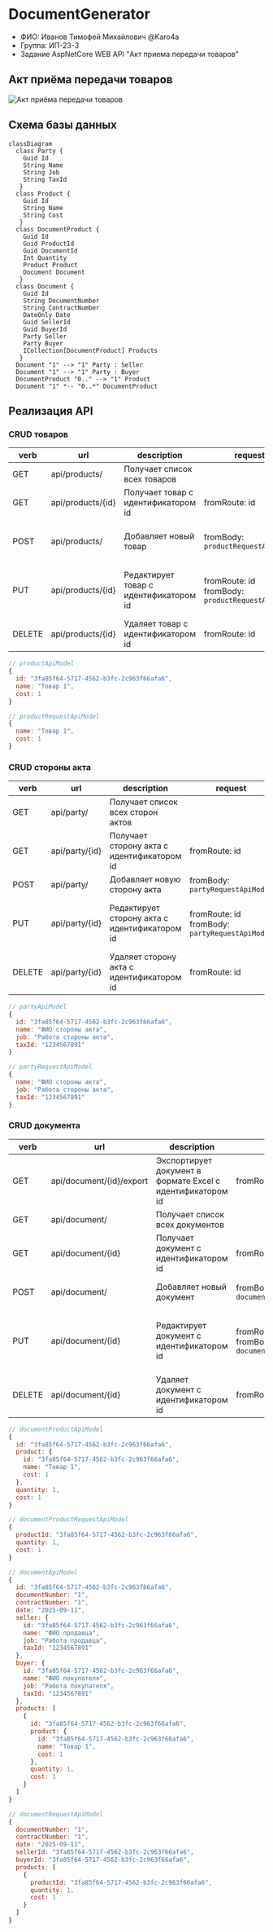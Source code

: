# DocumentGenerator
- ФИО: Иванов Тимофей Михайлович @Karo4a
- Группа: ИП-23-3
- Задание AspNetCore WEB API "Акт приема передачи товаров"

## Акт приёма передачи товаров
![Акт приёма передачи товаров](document.jpg "Документ")

## Схема базы данных
```mermaid
classDiagram
  class Party {
    Guid Id
    String Name
    String Job
    String TaxId
   }
  class Product {
    Guid Id
    String Name
    String Cost
   }
  class DocumentProduct {
    Guid Id
    Guid ProductId
    Guid DocumentId
    Int Quantity
    Product Product
    Document Document
   }
  class Document {
    Guid Id
    String DocumentNumber
    String ContractNumber
    DateOnly Date
    Guid SellerId
    Guid BuyerId
    Party Seller
    Party Buyer
    ICollection[DocumentProduct] Products
   }
  Document "1" --> "1" Party : Seller
  Document "1" --> "1" Party : Buyer
  DocumentProduct "0.." --> "1" Product
  Document "1" *-- "0..*" DocumentProduct
```

## Реализация API
### CRUD товаров
|verb|url|description|request|response|codes|
|-|-|-|-|-|-|
|GET|api/products/|Получает список всех товаров| |`[productApiModel,]`|200 OK|
|GET|api/products/{id}|Получает товар с идентификатором id| fromRoute: id|`productApiModel`|200 OK<br/>404 Not Found|
|POST|api/products/|Добавляет новый товар|fromBody: `productRequestApiModel`|`productApiModel`|200 OK<br/>422 Unprocessable Entity|
|PUT|api/products/{id}|Редактирует товар с идентификатором id| fromRoute: id <br/>fromBody: `productRequestApiModel`|`productApiModel`|200 OK<br/>404 Not Found<br/>422 Unprocessable Entity|
|DELETE|api/products/{id}|Удаляет товар с идентификатором id| fromRoute: id| |200 OK<br/>404 Not Found|
```javascript
// productApiModel
{
  id: "3fa85f64-5717-4562-b3fc-2c963f66afa6",
  name: "Товар 1",
  cost: 1
}
```
```javascript
// productRequestApiModel
{
  name: "Товар 1",
  cost: 1
}
```

### CRUD стороны акта
|verb|url|description|request|response|codes|
|-|-|-|-|-|-|
|GET|api/party/|Получает список всех сторон актов| |`[partyApiModel,]`|200 OK|
|GET|api/party/{id}|Получает сторону акта с идентификатором id| fromRoute: id|`partyApiModel`|200 OK<br/>404 Not Found|
|POST|api/party/|Добавляет новую сторону акта| fromBody: `partyRequestApiModel`|`partyApiModel`|200 OK|
|PUT|api/party/{id}|Редактирует сторону акта с идентификатором id| fromRoute: id <br/>fromBody: `partyRequestApiModel`|`partyApiModel`|200 OK<br/>404 Not Found<br/>422 Unprocessable Entity|
|DELETE|api/party/{id}|Удаляет сторону акта с идентификатором id| fromRoute: id| |200 OK<br/>404 Not Found|
```javascript
// partyApiModel
{
  id: "3fa85f64-5717-4562-b3fc-2c963f66afa6",
  name: "ФИО стороны акта",
  job: "Работа стороны акта",
  taxId: "1234567891"
}
```
```javascript
// partyRequestApiModel
{
  name: "ФИО стороны акта",
  job: "Работа стороны акта",
  taxId: "1234567891"
}
```

### CRUD документа
|verb|url|description|request|response|codes|
|-|-|-|-|-|-|
|GET|api/document/{id}/export|Экспортирует документ в формате Excel с идентификатором id|fromRoute: id|`file.xlsx`|200 OK<br/>404 Not Found|
|GET|api/document/|Получает список всех документов| |`[documentApiModel,]`|200 OK|
|GET|api/document/{id}|Получает документ с идентификатором id| fromRoute: id|`documentApiModel`|200 OK<br/>404 Not Found|
|POST|api/document/|Добавляет новый документ| fromBody: `documentRequestApiModel`|`documentApiModel`|200 OK<br/>404 Not Found<br/>409 Conflict|
|PUT|api/document/{id}|Редактирует документ с идентификатором id| fromRoute: id <br/>fromBody: `documentRequestApiModel`|`documentApiModel`|200 OK<br/>404 Not Found<br/>409 Conflict<br/>422 Unprocessable Entity|
|DELETE|api/document/{id}|Удаляет документ с идентификатором id| fromRoute: id| |200 OK<br/>404 Not Found|
```javascript
// documentProductApiModel
{
  id: "3fa85f64-5717-4562-b3fc-2c963f66afa6",
  product: {
    id: "3fa85f64-5717-4562-b3fc-2c963f66afa6",
    name: "Товар 1",
    cost: 1
  },
  quantity: 1,
  cost: 1
}
```
```javascript
// documentProductRequestApiModel
{
  productId: "3fa85f64-5717-4562-b3fc-2c963f66afa6",
  quantity: 1,
  cost: 1
}
```
```javascript
// documentApiModel
{
  id: "3fa85f64-5717-4562-b3fc-2c963f66afa6",
  documentNumber: "1",
  contractNumber: "1",
  date: "2025-09-11",
  seller: {
    id: "3fa85f64-5717-4562-b3fc-2c963f66afa6",
    name: "ФИО продавца",
    job: "Работа продавца",
    taxId: "1234567891"
  },
  buyer: {
    id: "3fa85f64-5717-4562-b3fc-2c963f66afa6",
    name: "ФИО покупателя",
    job: "Работа покупателя",
    taxId: "1234567891"
  },
  products: [
    {
      id: "3fa85f64-5717-4562-b3fc-2c963f66afa6",
      product: {
        id: "3fa85f64-5717-4562-b3fc-2c963f66afa6",
        name: "Товар 1",
        cost: 1
      },
      quantity: 1,
      cost: 1
    }
  ]
}
```
```javascript
// documentRequestApiModel
{
  documentNumber: "1",
  contractNumber: "1",
  date: "2025-09-11",
  sellerId: "3fa85f64-5717-4562-b3fc-2c963f66afa6",
  buyerId: "3fa85f64-5717-4562-b3fc-2c963f66afa6",
  products: [
    {
      productId: "3fa85f64-5717-4562-b3fc-2c963f66afa6",
      quantity: 1,
      cost: 1
    }
  ]
}
```